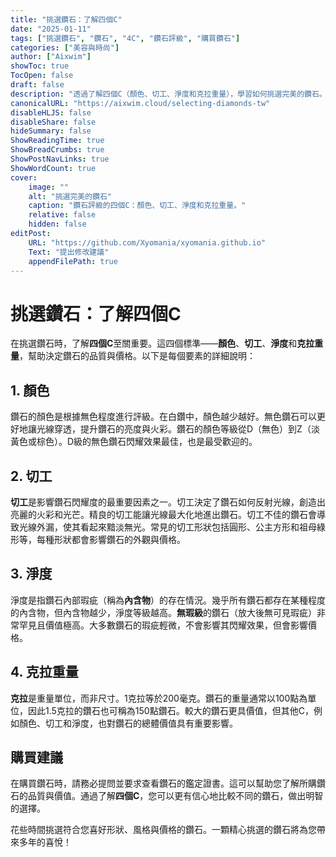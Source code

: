 ```yaml
---
title: "挑選鑽石：了解四個C"
date: "2025-01-11"
tags: ["挑選鑽石", "鑽石", "4C", "鑽石評級", "購買鑽石"]
categories: ["美容與時尚"]
author: ["Aixwim"]
showToc: true
TocOpen: false
draft: false
description: "透過了解四個C（顏色、切工、淨度和克拉重量），學習如何挑選完美的鑽石。"
canonicalURL: "https://aixwim.cloud/selecting-diamonds-tw"
disableHLJS: false
disableShare: false
hideSummary: false
ShowReadingTime: true
ShowBreadCrumbs: true
ShowPostNavLinks: true
ShowWordCount: true
cover:
    image: ""
    alt: "挑選完美的鑽石"
    caption: "鑽石評級的四個C：顏色、切工、淨度和克拉重量。"
    relative: false
    hidden: false
editPost:
    URL: "https://github.com/Xyomania/xyomania.github.io"
    Text: "提出修改建議"
    appendFilePath: true
---
```


# 挑選鑽石：了解四個C

在挑選鑽石時，了解**四個C**至關重要。這四個標準——**顏色**、**切工**、**淨度**和**克拉重量**，幫助決定鑽石的品質與價格。以下是每個要素的詳細說明：

## 1. **顏色**

鑽石的顏色是根據無色程度進行評級。在白鑽中，顏色越少越好。無色鑽石可以更好地讓光線穿透，提升鑽石的亮度與火彩。鑽石的顏色等級從D（無色）到Z（淡黃色或棕色）。D級的無色鑽石閃耀效果最佳，也是最受歡迎的。

## 2. **切工**

**切工**是影響鑽石閃耀度的最重要因素之一。切工決定了鑽石如何反射光線，創造出亮麗的火彩和光芒。精良的切工能讓光線最大化地進出鑽石。切工不佳的鑽石會導致光線外漏，使其看起來黯淡無光。常見的切工形狀包括圓形、公主方形和祖母綠形等，每種形狀都會影響鑽石的外觀與價格。

## 3. **淨度**

淨度是指鑽石內部瑕疵（稱為**內含物**）的存在情況。幾乎所有鑽石都存在某種程度的內含物，但內含物越少，淨度等級越高。**無瑕級**的鑽石（放大後無可見瑕疵）非常罕見且價值極高。大多數鑽石的瑕疵輕微，不會影響其閃耀效果，但會影響價格。

## 4. **克拉重量**

**克拉**是重量單位，而非尺寸。1克拉等於200毫克。鑽石的重量通常以100點為單位，因此1.5克拉的鑽石也可稱為150點鑽石。較大的鑽石更具價值，但其他C，例如顏色、切工和淨度，也對鑽石的總體價值具有重要影響。

## 購買建議

在購買鑽石時，請務必提問並要求查看鑽石的鑑定證書。這可以幫助您了解所購鑽石的品質與價值。通過了解**四個C**，您可以更有信心地比較不同的鑽石，做出明智的選擇。

花些時間挑選符合您喜好形狀、風格與價格的鑽石。一顆精心挑選的鑽石將為您帶來多年的喜悅！

